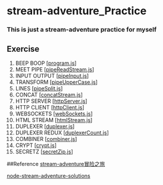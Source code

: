 # stream-adventure_Practice
### This is just a stream-adventure practice for myself

## Exercise
1. BEEP BOOP [[program.js](program.js)]
2. MEET PIPE [[pipeReadStream.js](pipeReadStream.js)]
3. INPUT OUTPUT [[pipeInput.js](pipeInput.js)]
4. TRANSFORM [[pipeUpperCase.js](pipeUpperCase.js)]
5. LINES [[pipeSplit.js](pipeSplit.js)]
6. CONCAT [[concatStream.js](concatStream.js)]
7. HTTP SERVER [[httpServer.js](htmlServer.js)]
8. HTTP CLIENT [[httpClient.js](httpClient.js)]
9. WEBSOCKETS [[webSockets.js](webSockets.js)]
10. HTML STREAM [[htmlStream.js](htmlStream.js)]
11. DUPLEXER [[duplexer.js](duplexer.js)]
12. DUPLEXER REDUX [[duplexerCount.js](duplexerCount.js)]
13. COMBINER [[combiner.js](combiner.js)]
14. CRYPT [[crypt.js](crypt.js)]
15. SECRETZ [[secretZip.js](secretZip.js)]

##Reference 
[stream-adventure冒险之旅](http://hosn.github.io/2015/09/14/stream-adventure冒险之旅/)

[node-stream-adventure-solutions](https://github.com/jeremy-w/node-stream-adventure-solutions)